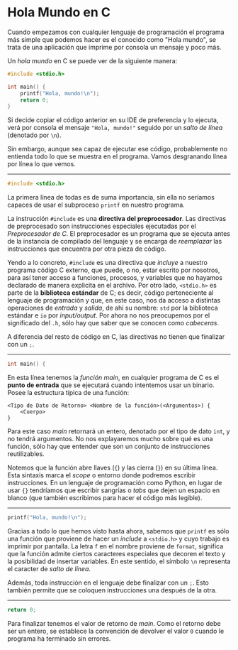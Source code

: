 # Hola Mundo en C

Cuando empezamos con cualquier lenguaje de programación el programa más simple que podemos hacer es el conocido como "Hola mundo", se trata de una aplicación que imprime por consola un mensaje y poco más.

Un _hola mundo_ en C se puede ver de la siguiente manera:

```c
#include <stdio.h>

int main() {
    printf("Hola, mundo!\n");
    return 0;
}
```

Si decide copiar el código anterior en su IDE de preferencia y lo ejecuta, verá por consola el mensaje `"Hola, mundo!"` seguido por un _salto de línea_ (denotado por `\n`).

Sin embargo, aunque sea capaz de ejecutar ese código, probablemente no entienda todo lo que se muestra en el programa. Vamos desgranando línea por línea lo que vemos.

---

```c
#include <stdio.h>
```

La primera línea de todas es de suma importancia, sin ella no seríamos capaces de usar el subproceso `printf` en nuestro programa.

La instrucción `#include` es una **directiva del preprocesador**. Las directivas de preprocesado son instrucciones especiales ejecutadas por el _Preprocesador de C_. El preprocesador es un programa que se ejecuta antes de la instancia de compilado del lenguaje y se encarga de _reemplazar_ las instrucciones que encuentra por otra pieza de código.

Yendo a lo concreto, `#include` es una directiva que _incluye_ a nuestro programa código C externo, que puede, o no, estar escrito por nosotros, para así tener acceso a funciones, procesos, y variables que no hayamos declarado de manera explicita en el archivo. Por otro lado, `<stdio.h>` es parte de la **biblioteca estándar** de C; es decir, código perteneciente al lenguaje de programación y que, en este caso, nos da acceso a distintas operaciones de _entrada_ y _salida_, de ahí su nombre: `std` por la biblioteca estándar e `io` por _input/output_. Por ahora no nos preocupemos por el significado del `.h`, sólo hay que saber que se conocen como _cabeceras_.

A diferencia del resto de código en C, las directivas no tienen que finalizar con un `;`.

---

```c
int main() {
```

En esta línea tenemos la _función main_, en cualquier programa de C es el **punto de entrada** que se ejecutará cuando intentemos usar un binario. Posee la estructura típica de una función:

    <Tipo de Dato de Retorno> <Nombre de la función>(<Argumentos>) {
        <Cuerpo>
    }

Para este caso _main_ retornará un entero, denotado por el tipo de dato `int`, y no tendrá argumentos. No nos explayaremos mucho sobre qué es una función, sólo hay que entender que son un conjunto de instrucciones reutilizables.

Notemos que la función abre llaves (`{`) y las cierra (`}`) en su última línea. Esta sintaxis marca el _scope_ o entorno donde podremos escribir instrucciones. En un lenguaje de programación como Python, en lugar de usar `{}` tendríamos que escribir sangrías o _tabs_ que dejen un espacio en blanco (que también escribimos para hacer el código más legible).

---

```c
printf("Hola, mundo!\n");
```

Gracias a todo lo que hemos visto hasta ahora, sabemos que `printf` es sólo una función que proviene de hacer un _include_ a `<stdio.h>` y cuyo trabajo es imprimir por pantalla. La letra `f` en el nombre proviene de `format`, significa que la función admite ciertos caracteres especiales que decoren el texto y la posibilidad de insertar variables. En este sentido, el símbolo `\n` representa el caracter de _salto de línea_.

Además, toda instrucción en el lenguaje debe finalizar con un `;`. Esto también permite que se coloquen instrucciones una después de la otra.

---

```c
return 0;
```

Para finalizar tenemos el valor de retorno de _main_. Como el retorno debe ser un entero, se establece la convención de devolver el valor `0` cuando le programa ha terminado sin errores.